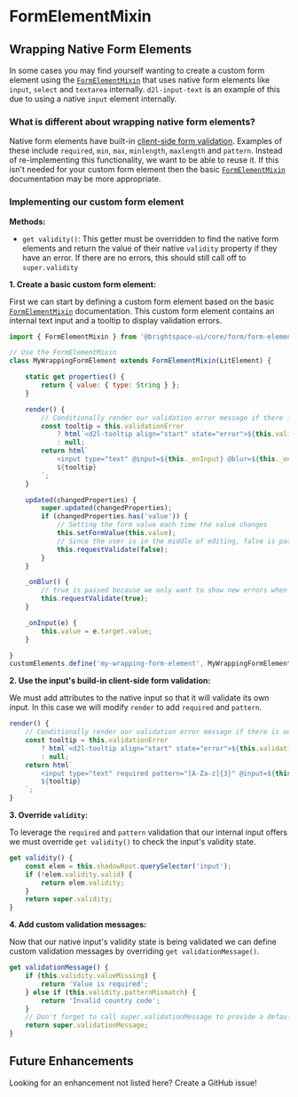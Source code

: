 # FormElementMixin

## Wrapping Native Form Elements

In some cases you may find yourself wanting to create a custom form element using the [`FormElementMixin`](./form-element-mixin.md) that uses native form elements like `input`, `select` and `textarea` internally. `d2l-input-text` is an example of this due to using a native `input` element internally.

###  What is different about wrapping native form elements?

Native form elements have built-in [client-side form validation](https://developer.mozilla.org/en-US/docs/Learn/Forms/Form_validation). Examples of these include `required`, `min`, `max`, `minlength`, `maxlength` and `pattern`. Instead of re-implementing this functionality, we want to be able to reuse it. If this isn't needed for your custom form element then the basic [`FormElementMixin`](./form-element-mixin.md) documentation may be more appropriate.

### Implementing our custom form element

**Methods:**
- `get validity()`: This getter must be overridden to find the native form elements and return the value of their native `validity` property if they have an error. If there are no errors, this should still call off to `super.validity`

**1. Create a basic custom form element:**

First we can start by defining a custom form element based on the basic [`FormElementMixin`](./form-element-mixin.md) documentation. This custom form element contains an internal text input and a tooltip to display validation errors.

```javascript
import { FormElementMixin } from '@brightspace-ui/core/form/form-element-mixin.js';

// Use the FormElementMixin
class MyWrappingFormElement extends FormElementMixin(LitElement) {

	static get properties() {
		return { value: { type: String } };
	}

	render() {
		// Conditionally render our validation error message if there is one
		const tooltip = this.validationError
			? html`<d2l-tooltip align="start" state="error">${this.validationError}</d2l-tooltip>`
			: null;
		return html`
			<input type="text" @input=${this._onInput} @blur=${this._onBlur}>
			${tooltip}
		`;
	}

	updated(changedProperties) {
		super.updated(changedProperties);
		if (changedProperties.has('value')) {
			// Setting the form value each time the value changes
			this.setFormValue(this.value);
			// Since the user is in the middle of editing, false is passed because we only want to update the existing error message
			this.requestValidate(false);
		}
	}

	_onBlur() {
		// true is passed because we only want to show new errors when the user has finished editing
		this.requestValidate(true);
	}

	_onInput(e) {
		this.value = e.target.value;
	}

}
customElements.define('my-wrapping-form-element', MyWrappingFormElement);
```

**2. Use the input's build-in client-side form validation:**

We must add attributes to the native input so that it will validate its own input. In this case we will modify `render` to add `required` and `pattern`.

```javascript
render() {
	// Conditionally render our validation error message if there is one
	const tooltip = this.validationError
		? html`<d2l-tooltip align="start" state="error">${this.validationError}</d2l-tooltip>`
		: null;
	return html`
		<input type="text" required pattern="[A-Za-z]{3}" @input=${this._onInput} @blur=${this._onBlur}>
		${tooltip}
	`;
}
```

**3. Override `validity`:**

To leverage the `required` and `pattern` validation that our internal input offers we must override `get validity()` to check the input's validity state.

```javascript
get validity() {
	const elem = this.shadowRoot.querySelector('input');
	if (!elem.validity.valid) {
		return elem.validity;
	}
	return super.validity;
}
```

**4. Add custom validation messages:**

Now that our native input's validity state is being validated we can define custom validation messages by overriding `get validationMessage()`.

```javascript
get validationMessage() {
	if (this.validity.valueMissing) {
		return 'Value is required';
	} else if (this.validity.patternMismatch) {
		return 'Invalid country code';
	}
	// Don't forget to call super.validationMessage to provide a default error message.
	return super.validationMessage;
}
```

## Future Enhancements

Looking for an enhancement not listed here? Create a GitHub issue!
